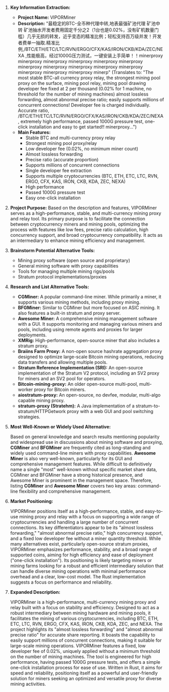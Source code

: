 1.  **Key Information Extraction:**
    *   **Project Name:** VIPORMiner
    *   **Description:** "最稳定的BTC-全币种代理中转,地表最强矿池代理 矿池中转 矿池抽水开发者费用固定千分之2（1台也是0.02%，没有矿机数量门槛）几乎无损的转发，近乎变态的精准比例；轻松支持百万级并发！开发者费单一抽取.精准比例,/BTC/ETH/ETC/LTC/RVN/ERGO/CFX/KAS/IRON/CKB/KDA/ZEC/NEXA ,性能极高，经过1000G压力测试，一键安装上手简单！！minerproxy minerproxy minerproxy minerproxy minerproxy minerproxy minerproxy minerproxy minerproxy minerproxy minerproxy minerproxy minerproxy minerproxy minerp" (Translates to: "The most stable BTC-all currency proxy relay, the strongest mining pool proxy on the surface, mining pool relay, mining pool drawing developer fee fixed at 2 per thousand (0.02% for 1 machine, no threshold for the number of mining machines) almost lossless forwarding, almost abnormal precise ratio; easily supports millions of concurrent connections! Developer fee is charged individually. Accurate ratio, /BTC/ETH/ETC/LTC/RVN/ERGO/CFX/KAS/IRON/CKB/KDA/ZEC/NEXA, extremely high performance, passed 1000G pressure test, one-click installation and easy to get started!! minerproxy...")
    *   **Main Features:**
        *   Stable BTC and multi-currency proxy relay
        *   Strongest mining pool proxy/relay
        *   Low developer fee (0.02%, no minimum miner count)
        *   Almost lossless forwarding
        *   Precise ratio (accurate proportion)
        *   Supports millions of concurrent connections
        *   Single developer fee extraction
        *   Supports multiple cryptocurrencies (BTC, ETH, ETC, LTC, RVN, ERGO, CFX, KAS, IRON, CKB, KDA, ZEC, NEXA)
        *   High performance
        *   Passed 1000G pressure test
        *   Easy one-click installation

2.  **Project Purpose:**
    Based on the description and features, VIPORMiner serves as a high-performance, stable, and multi-currency mining proxy and relay tool. Its primary purpose is to facilitate the connection between cryptocurrency miners and mining pools, optimizing the process with features like low fees, precise ratio calculation, high concurrency support, and broad cryptocurrency compatibility. It acts as an intermediary to enhance mining efficiency and management.

3.  **Brainstorm Potential Alternative Tools:**
    *   Mining proxy software (open source and proprietary)
    *   General mining software with proxy capabilities
    *   Tools for managing multiple mining rigs/pools
    *   Stratum protocol implementations/proxies

4.  **Research and List Alternative Tools:**

    *   **CGMiner:** A popular command-line miner. While primarily a miner, it supports various mining methods, including proxy mining.
    *   **BFGMiner:** Similar to CGMiner but more focused on ASIC mining. It also features a built-in stratum and proxy server.
    *   **Awesome Miner:** A comprehensive mining management software with a GUI. It supports monitoring and managing various miners and pools, including using remote agents and proxies for larger deployments.
    *   **XMRig:** High-performance, open-source miner that also includes a stratum proxy.
    *   **Braiins Farm Proxy:** A non-open source hashrate aggregation proxy designed to optimize large-scale Bitcoin mining operations, reducing data transfers and allowing multiple pools.
    *   **Stratum Reference Implementation (SRI):** An open-source implementation of the Stratum V2 protocol, including an SV2 proxy for miners and an SV2 pool for operators.
    *   **Bitcoin-mining-proxy:** An older open-source multi-pool, multi-worker proxy for Bitcoin miners.
    *   **aiostratum-proxy:** An open-source, no devfee, modular, multi-algo capable mining proxy.
    *   **stratum-proxy (Stratehm):** A Java implementation of a stratum-to-stratum/HTTPGetwork proxy with a web GUI and pool switching strategies.

5.  **Most Well-Known or Widely Used Alternative:**

    Based on general knowledge and search results mentioning popularity and widespread use in discussions about mining software and proxying, **CGMiner** and **BFGMiner** are frequently cited as long-standing and widely used command-line miners with proxy capabilities. **Awesome Miner** is also very well-known, particularly for its GUI and comprehensive management features. While difficult to definitively name a single "most" well-known without specific market share data, CGMiner and BFGMiner have a strong historical presence, and Awesome Miner is prominent in the management space. Therefore, listing **CGMiner** and **Awesome Miner** covers two key areas: command-line flexibility and comprehensive management.

6.  **Market Positioning:**

    VIPORMiner positions itself as a high-performance, stable, and easy-to-use mining proxy and relay with a focus on supporting a wide range of cryptocurrencies and handling a large number of concurrent connections. Its key differentiators appear to be its "almost lossless forwarding," "almost abnormal precise ratio," high concurrency support, and a fixed low developer fee without a miner quantity threshold. While many alternatives exist, particularly open-source stratum proxies, VIPORMiner emphasizes performance, stability, and a broad range of supported coins, aiming for high efficiency and ease of deployment ("one-click installation"). Its positioning is likely targeting miners or mining farms looking for a robust and efficient intermediary solution that can handle diverse mining operations with minimal performance overhead and a clear, low-cost model. The Rust implementation suggests a focus on performance and reliability.

7.  **Expanded Description:**

    VIPORMiner is a high-performance, multi-currency mining proxy and relay built with a focus on stability and efficiency. Designed to act as a robust intermediary between mining hardware and mining pools, it facilitates the mining of various cryptocurrencies, including BTC, ETH, ETC, LTC, RVN, ERGO, CFX, KAS, IRON, CKB, KDA, ZEC, and NEXA. The project highlights its "almost lossless forwarding" and "almost abnormal precise ratio" for accurate share reporting. It boasts the capability to easily support millions of concurrent connections, making it suitable for large-scale mining operations. VIPORMiner features a fixed, low developer fee of 0.02%, uniquely applied without a minimum threshold on the number of mining machines. The tool is engineered for high performance, having passed 1000G pressure tests, and offers a simple one-click installation process for ease of use. Written in Rust, it aims for speed and reliability, positioning itself as a powerful and user-friendly solution for miners seeking an optimized and versatile proxy for diverse mining activities.